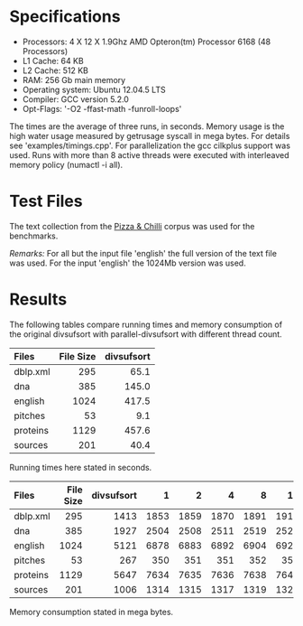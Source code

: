 Specifications
==========

  * Processors:       4 X 12 X 1.9Ghz AMD Opteron(tm) Processor 6168 (48 Processors)
  * L1 Cache:         64 KB
  * L2 Cache:         512 KB 
  * RAM:              256 Gb main memory
  * Operating system: Ubuntu 12.04.5 LTS
  * Compiler:         GCC version 5.2.0
  * Opt-Flags:       '-O2 -ffast-math -funroll-loops'

The times are the average of three runs, in seconds.
Memory usage is the high water usage measured by getrusage syscall in mega bytes.
For details see 'examples/timings.cpp'.
For parallelization the gcc cilkplus support was used.
Runs with more than 8 active threads were executed with interleaved memory policy (numactl -i all).

Test Files
==========

The text collection from the [Pizza & Chilli](http://pizzachili.dcc.uchile.cl) corpus was used for the benchmarks.

*Remarks:* For all but the input file 'english' the full version of the text file was used. 
For the input 'english' the 1024Mb version was used.

Results
==========

The following tables compare running times and memory consumption of the original divsufsort with parallel-divsufsort with different thread count.

|  Files         | File Size |  divsufsort  |
|:---------------|----------:|-------------:|
|  dblp.xml      |   295     |     65.1     |
|  dna           |   385     |    145.0     | 
|  english       |  1024     |    417.5     | 
|  pitches       |    53     |      9.1     | 
|  proteins      |  1129     |    457.6     | 
|  sources       |   201     |     40.4     | 

Running times here stated in seconds.

|  Files         | File Size |  divsufsort  |  1   |  2   |  4   |  8   | 16   | 32   | 48   |
|:---------------|----------:|-------------:|-----:|-----:|-----:|-----:|-----:|-----:|-----:|
|  dblp.xml      |   295     |  1413        | 1853 | 1859 | 1870 | 1891 | 1915 | 1926 | 1939 |
|  dna           |   385     |  1927        | 2504 | 2508 | 2511 | 2519 | 2526 | 2545 | 2555 |
|  english       |  1024     |  5121        | 6878 | 6883 | 6892 | 6904 | 6921 | 6930 | 6956 |
|  pitches       |    53     |   267        |  350 |  351 |  351 |  352 |  354 |  359 |  363 |
|  proteins      |  1129     |  5647        | 7634 | 7635 | 7636 | 7638 | 7641 | 7649 | 7656 |
|  sources       |   201     |  1006        | 1314 | 1315 | 1317 | 1319 | 1323 | 1331 | 1339 |

Memory consumption stated in mega bytes.
